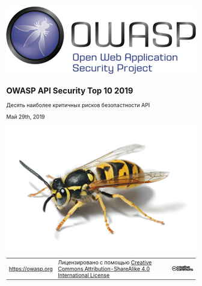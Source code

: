 ![OWASP LOGO](images/owasp-logo.png)

## OWASP API Security Top 10 2019

Десять наиболее критичных рисков безопастности API

Май 29th, 2019

![WASP Logo URL TBA](images/front-wasp.png)

| | | |
| - | - | - |
| https://owasp.org | Лицензировано с помощью [Creative Commons Attribution-ShareAlike 4.0 International License][1] | ![Creative Commons License Logo](images/front-cc.png) |

[1]: http://creativecommons.org/licenses/by-sa/4.0/


